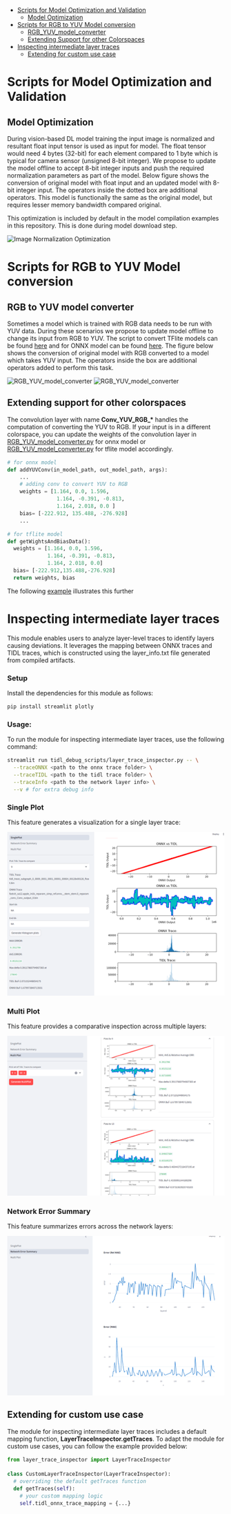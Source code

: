 - [Scripts for Model Optimization and Validation](#scripts-for-model-optimization-and-validation)
  - [Model Optimization](#model-optimization)
- [Scripts for RGB to YUV Model conversion](#scripts-for-rgb-to-yuv-model-conversion)
  - [RGB_YUV_model_converter](#rgb-to-yuv-model-converter) 
  - [Extending Support for other Colorspaces](#extending-support-for-other-colorspaces)
- [Inspecting intermediate layer traces](#inspecting-intermediate-layer-traces)
  - [Extending for custom use case](#extending-for-custom-use-case)

# Scripts for Model Optimization and Validation

## Model Optimization

During vision-based DL model training the input image is normalized and resultant float input tensor is used as input for model. The float tensor would need 4 bytes (32-bit) for each element compared to 1 byte which is typical for camera sensor (unsigned 8-bit integer).  We propose to update the model offline to accept 8-bit integer inputs and push the required normalization parameters as part of the model. Below figure shows the conversion of original model with float input and an updated model with 8-bit integer input. The operators inside the dotted box are additional operators. This model is functionally the same as the original model, but requires lesser memory bandwidth compared original.

This optimization is included by default in the model compilation examples in this repository. This is done during model download step.

![Image Normalization Optimization](../docs/images/tidl_model_opt.png)

# Scripts for RGB to YUV Model conversion

## RGB to YUV model converter

Sometimes a model which is trained with RGB data needs to be run with YUV data. During these scenarios we propose to update model offline to change its input from RGB to YUV. The script to convert TFlite models can be found [here](osrt-model-tools/osrt_model_tools/tflite_tools/RGB_YUV_model_converter.py) and for ONNX model can be found [here](osrt-model-tools/osrt_model_tools/onnx_tools/tidl_onnx_model_utils/RGB_YUV_model_converter.py). The figure below shows the conversion of original model with RGB converted to a model which takes YUV input. The operators inside the box are additional operators added to perform this task. 

![RGB_YUV_model_converter](../docs/images/converted_mobilenet.png) 
![RGB_YUV_model_converter](../docs/images/Resnet_YUV420SP.png)

## Extending support for other colorspaces

The convolution layer with name **Conv_YUV_RGB_\*** handles the computation of converting the YUV to RGB. If your input is in a different colorspace, you can update the weights of the convolution layer in [RGB_YUV_model_converter.py](../osrt-model-tools/osrt_model_tools/onnx_tools/tidl_onnx_model_utils/RGB_YUV_model_converter.py) for onnx model or [ RGB_YUV_model_converter.py](../osrt-model-tools/osrt_model_tools/tflite_tools/RGB_YUV_model_converter.py) for tflite model accordingly.

```python
# for onnx model
def addYUVConv(in_model_path, out_model_path, args):
    ...
    # adding conv to convert YUV to RGB
    weights = [1.164, 0.0, 1.596,
                1.164, -0.391, -0.813,
                1.164, 2.018, 0.0 ]
    bias= [-222.912, 135.488, -276.928]
    ...
```

```python
# for tflite model
def getWightsAndBiasData(): 
  weights = [1.164, 0.0, 1.596,
             1.164, -0.391, -0.813,
             1.164, 2.018, 0.0]
  bias= [-222.912,135.488,-276.928]
  return weights, bias
```
The following [example](../examples/osrt_python/advanced_examples/RGB_YUV_model_conversion/README.md) illustrates this further

# Inspecting intermediate layer traces
This module enables users to analyze layer-level traces to identify layers causing deviations. It leverages the mapping between ONNX traces and TIDL traces, which is constructed using the layer_info.txt file generated from compiled artifacts.

### Setup

Install the dependencies for this module as follows:

```bash
pip install streamlit plotly
```
### Usage:

To run the module for inspecting intermediate layer traces, use the following command:

```bash
streamlit run tidl_debug_scripts/layer_trace_inspector.py -- \
  --traceONNX <path to the onnx trace folder> \
  --traceTIDL <path to the tidl trace folder> \
  --traceInfo <path to the network layer info> \
  --v # for extra debug info
```

### Single Plot
This feature generates a visualization for a single layer trace:

![SinglePlot](../docs/images/layer_trace_inspector/single_plot.png)
### Multi Plot 
This feature provides a comparative inspection across multiple layers:

![Mulit Plot](../docs/images/layer_trace_inspector/multi_plot.png)
### Network Error Summary 
This feature summarizes errors across the network layers:

![Network Error Summary](../docs/images/layer_trace_inspector/network_error_summary.png)

## Extending for custom use case

The module for inspecting intermediate layer traces includes a default mapping function, __LayerTraceInspector.getTraces__. To adapt the module for custom use cases, you can follow the example provided below:

```python
from layer_trace_inspector import LayerTraceInspector

class CustomLayerTraceInspector(LayerTraceInspector):
  # overriding the default getTraces function
  def getTraces(self):
    # your custom mapping logic
    self.tidl_onnx_trace_mapping = {...}
```
